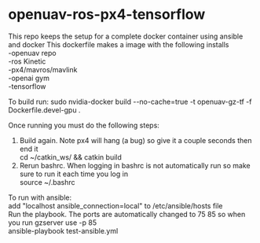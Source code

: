 # openuav-ros-px4-tensorflow
This repo keeps the setup for a complete docker container using ansible and docker
This dockerfile makes a image with the following installs <br />
-openuav repo <br />
-ros Kinetic <br />
-px4/mavros/mavlink <br />
-openai gym <br />
-tensorflow <br />

To build run:
sudo nvidia-docker build --no-cache=true -t openuav-gz-tf -f Dockerfile.devel-gpu .

Once running you must do the following steps:
1. Build again. Note px4 will hang (a bug) so give it a couple seconds then end it <br />
  cd ~/catkin_ws/ && catkin build
2. Rerun bashrc. When logging in bashrc is not automatically run so make sure to run it each time you log in<br />
  source ~/.bashrc 
  
To run with ansible:<br />
  add "localhost ansible_connection=local" to /etc/ansible/hosts file<br />
  Run the playbook. The ports are automatically changed to 75 85 so when you run gzserver use -p 85<br />
  ansible-playbook test-ansible.yml
